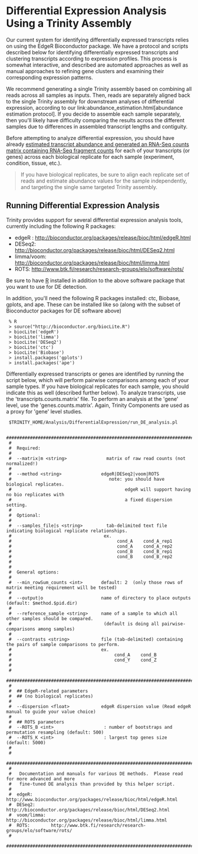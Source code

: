 # Differential Expression Analysis Using a Trinity Assembly

Our current system for identifying differentially expressed transcripts relies on using the EdgeR Bioconductor package. We have a protocol and scripts described below for identifying differentially expressed transcripts and clustering transcripts according to expression profiles. This process is somewhat interactive, and described are automated approaches as well as manual approaches to refining gene clusters and examining their corresponding expression patterns.

We recommend generating a single Trinity assembly based on combining all reads across all samples as inputs.  Then, reads are separately aligned back to the single Trinity assembly for downstream analyses of differential expression, according to our link:abundance_estimation.html[abundance estimation protocol].   If you decide to assemble each sample separately, then you'll likely have difficulty comparing the results across the different samples due to differences in assembled transcript lengths and contiguity.

Before attempting to analyze differential expression, you should have already [estimated transcript abundance and generated an RNA-Seq counts matrix containing RNA-Seq fragment counts](Trinity-Transcript-Quantification) for each of your transcripts (or genes) across each biological replicate for each sample (experiment, condition, tissue, etc.).

>If you have biological replicates, be sure to align each replicate set of reads and estimate abundance values for the sample independently, and targeting the single same targeted Trinity assembly.

## Running Differential Expression Analysis

Trinity provides support for several differential expression analysis tools, currently including the following R packages:

* edgeR : <http://bioconductor.org/packages/release/bioc/html/edgeR.html>
* DESeq2: <http://bioconductor.org/packages/release/bioc/html/DESeq2.html>
* limma/voom: <http://bioconductor.org/packages/release/bioc/html/limma.html>
* ROTS: <http://www.btk.fi/research/research-groups/elo/software/rots/>

Be sure to have [R](https://www.r-project.org/) installed in addition to the above software package that you want to use for DE detection. 

In addition, you'll need the following R packages installed: ctc, Biobase, gplots, and ape.  These can be installed like so (along with the subset of Bioconductor packages for DE software above)

     % R
     > source("http://bioconductor.org/biocLite.R")
     > biocLite('edgeR')
     > biocLite('limma')
     > biocLite('DESeq2')
     > biocLite('ctc')
     > biocLite('Biobase')
     > install.packages('gplots')
     > install.packages('ape')


Differentially expressed transcripts or genes are identified by running the script below, which will perform pairwise comparisons among each of your sample types. If you have biological replicates for each sample, you should indicate this as well (described further below).  To analyze transcripts, use the 'transcripts.counts.matrix' file. To perform an analysis at the 'gene' level, use the 'genes.counts.matrix'. Again, Trinity Components are used as a proxy for 'gene' level studies.

     $TRINITY_HOME/Analysis/DifferentialExpression/run_DE_analysis.pl 

     #################################################################################################
     #
     #  Required:
     #
     #  --matrix|m <string>               matrix of raw read counts (not normalized!)
     #
     #  --method <string>               edgeR|DESeq2|voom|ROTS
     #                                     note: you should have biological replicates.
     #                                           edgeR will support having no bio replicates with
     #                                           a fixed dispersion setting. 
     #
     #  Optional:
     #
     #  --samples_file|s <string>         tab-delimited text file indicating biological replicate relationships.
     #                                   ex.
     #                                        cond_A    cond_A_rep1
     #                                        cond_A    cond_A_rep2
     #                                        cond_B    cond_B_rep1
     #                                        cond_B    cond_B_rep2
     #
     #
     #  General options:
     #
     #  --min_rowSum_counts <int>       default: 2  (only those rows of matrix meeting requirement will be tested)
     #
     #  --output|o                      name of directory to place outputs (default: $method.$pid.dir)
     #
     #  --reference_sample <string>     name of a sample to which all other samples should be compared.
     #                                   (default is doing all pairwise-comparisons among samples)
     #
     #  --contrasts <string>            file (tab-delimited) containing the pairs of sample comparisons to perform.
     #                                  ex. 
     #                                       cond_A    cond_B
     #                                       cond_Y    cond_Z
     #
     #
     ###############################################################################################
     #
     #  ## EdgeR-related parameters
     #  ## (no biological replicates)
     #
     #  --dispersion <float>            edgeR dispersion value (Read edgeR manual to guide your value choice)
     #
     #  ## ROTS parameters
     #  --ROTS_B <int>                   : number of bootstraps and permutation resampling (default: 500)
     #  --ROTS_K <int>                   : largest top genes size (default: 5000)
     # 
     #
     ###############################################################################################
     #
     #   Documentation and manuals for various DE methods.  Please read for more advanced and more
     #   fine-tuned DE analysis than provided by this helper script.
     #
     #  edgeR:       http://www.bioconductor.org/packages/release/bioc/html/edgeR.html
     #  DESeq2:      http://bioconductor.org/packages/release/bioc/html/DESeq2.html    
     #  voom/limma:  http://bioconductor.org/packages/release/bioc/html/limma.html
     #  ROTS:        http://www.btk.fi/research/research-groups/elo/software/rots/
     #
     ###############################################################################################



